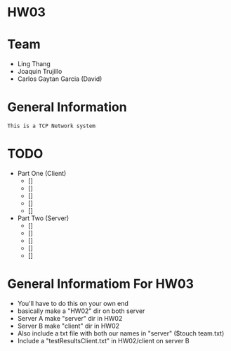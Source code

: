 # HW03 

# Team 
* Ling Thang 
* Joaquin Trujillo 
* Carlos Gaytan Garcia (David)

# General Information 
    This is a TCP Network system 

# TODO 
* Part One (Client)
    - [] 
    - []
    - []
    - []
    - []
* Part Two (Server)
    - []
    - []
    - []
    - []
    - []
# General Informatiom For HW03 
<ul>
    <li>You'll have to do this on your own end </li>
    <li>basically make a "HW02" dir on both server </li>
    <li>Server A make "server" dir in HW02 </li>
    <li>Server B make "client" dir in HW02 </li>
    <li>Also include a txt file with both our names in "server" ($touch team.txt) </li>
    <li>Include a "testResultsClient.txt" in HW02/client on server B </li>
</ul>    